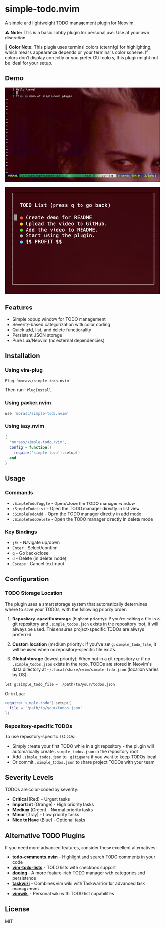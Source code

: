 # simple-todo.nvim

A simple and lightweight TODO management plugin for Neovim.

**⚠️ Note:** This is a basic hobby plugin for personal use. Use at your own discretion.

**🎨 Color Note:** This plugin uses terminal colors (ctermfg) for highlighting, which means appearance depends on your terminal's color scheme. If colors don't display correctly or you prefer GUI colors, this plugin might not be ideal for your setup.

## Demo

![simple-todo.nvim demo](assets/demo.gif)

![simple-todo.nvim screenshot](assets/demo.png)

## Features

- Simple popup window for TODO management
- Severity-based categorization with color coding
- Quick add, list, and delete functionality
- Persistent JSON storage
- Pure Lua/Neovim (no external dependencies)

## Installation

### Using vim-plug

```vim
Plug 'morass/simple-todo.nvim'
```

Then run `:PlugInstall`

### Using packer.nvim

```lua
use 'morass/simple-todo.nvim'
```

### Using lazy.nvim

```lua
{
  'morass/simple-todo.nvim',
  config = function()
    require('simple-todo').setup()
  end
}
```

## Usage

### Commands

- `:SimpleTodoToggle` - Open/close the TODO manager window
- `:SimpleTodoList` - Open the TODO manager directly in list view
- `:SimpleTodoAdd` - Open the TODO manager directly in add mode
- `:SimpleTodoDelete` - Open the TODO manager directly in delete mode

### Key Bindings

- `j`/`k` - Navigate up/down
- `Enter` - Select/confirm
- `q` - Go back/close
- `d` - Delete (in delete mode)
- `Escape` - Cancel text input

## Configuration

### TODO Storage Location

The plugin uses a smart storage system that automatically determines where to save your TODOs, with the following priority order:

1. **Repository-specific storage** (highest priority): If you're editing a file in a git repository and `.simple_todos.json` exists in the repository root, it will always be used. This ensures project-specific TODOs are always preferred.

2. **Custom location** (medium priority): If you've set `g:simple_todo_file`, it will be used when no repository-specific file exists.

3. **Global storage** (lowest priority): When not in a git repository or if no `.simple_todos.json` exists in the repo, TODOs are stored in Neovim's data directory at `~/.local/share/nvim/simple-todo.json` (location varies by OS).

```vim
let g:simple_todo_file = '/path/to/your/todos.json'
```

Or in Lua:

```lua
require('simple-todo').setup({
  file = '/path/to/your/todos.json'
})
```

### Repository-specific TODOs

To use repository-specific TODOs:
- Simply create your first TODO while in a git repository - the plugin will automatically create `.simple_todos.json` in the repository root
- Add `.simple_todos.json` to `.gitignore` if you want to keep TODOs local
- Or commit `.simple_todos.json` to share project TODOs with your team

## Severity Levels

TODOs are color-coded by severity:
- **Critical** (Red) - Urgent tasks
- **Important** (Orange) - High priority tasks
- **Medium** (Green) - Normal priority tasks
- **Minor** (Gray) - Low priority tasks
- **Nice to Have** (Blue) - Optional tasks

## Alternative TODO Plugins

If you need more advanced features, consider these excellent alternatives:

- [**todo-comments.nvim**](https://github.com/folke/todo-comments.nvim) - Highlight and search TODO comments in your code
- [**vim-todo-lists**](https://github.com/aserebryakov/vim-todo-lists) - TODO lists with checkbox support
- [**dooing**](https://github.com/atiladefreitas/dooing) - A more feature-rich TODO manager with categories and persistence
- [**taskwiki**](https://github.com/tools-life/taskwiki) - Combines vim wiki with Taskwarrior for advanced task management
- [**vimwiki**](https://github.com/vimwiki/vimwiki) - Personal wiki with TODO list capabilities

## License

MIT
